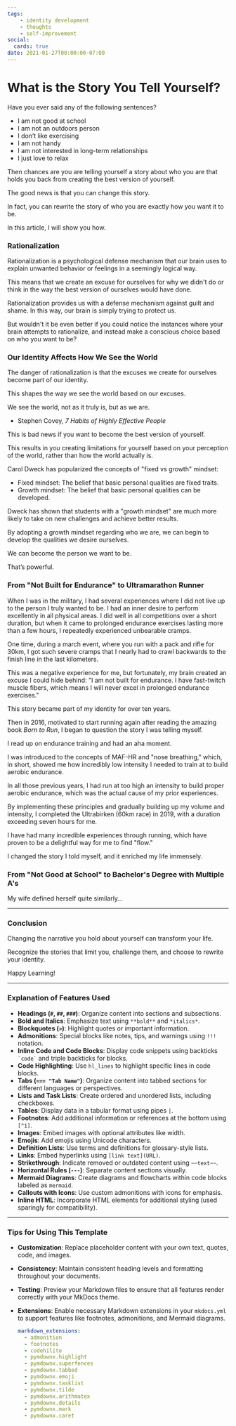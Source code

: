 ```yaml
---
tags:
    - identity development
    - thoughts
    - self-improvement
social:
  cards: true
date: 2021-01-27T00:00:00-07:00
---
```

# What is the Story You Tell Yourself?

Have you ever said any of the following sentences? 

- I am not good at school
- I am not an outdoors person
- I don’t like exercising
- I am not handy
- I am not interested in long-term relationships
- I just love to relax

Then chances are you are telling yourself a story about who you are that holds you back from creating the best version of yourself.

The good news is that you can change this story.

In fact, you can rewrite the story of who you are exactly how you want it to be.

In this article, I will show you how.

### Rationalization

Rationalization is a psychological defense mechanism that our brain uses to explain unwanted behavior or feelings in a seemingly logical way. 

This means that we create an excuse for ourselves for why we didn't do or think in the way the best version of ourselves would have done. 

Rationalization provides us with a defense mechanism against guilt and shame. In this way, our brain is simply trying to protect us.

But wouldn't it be even better if you could notice the instances where your brain attempts to rationalize, and instead make a conscious choice based on who you want to be?

### Our Identity Affects How We See the World

The danger of rationalization is that the excuses we create for ourselves become part of our identity. 

This shapes the way we see the world based on our excuses. 

We see the world, not as it truly is, but as we are.

- Stephen Covey, _7 Habits of Highly Effective People_

This is bad news if you want to become the best version of yourself.

This results in you creating limitations for yourself based on your perception of the world, rather than how the world actually is.

Carol Dweck has popularized the concepts of "fixed vs growth" mindset:

- Fixed mindset: The belief that basic personal qualities are fixed traits.
- Growth mindset: The belief that basic personal qualities can be developed.

Dweck has shown that students with a "growth mindset" are much more likely to take on new challenges and achieve better results.

By adopting a growth mindset regarding who we are, we can begin to develop the qualities we desire ourselves.

We can become the person we want to be.

That’s powerful.

### From "Not Built for Endurance" to Ultramarathon Runner

When I was in the military, I had several experiences where I did not live up to the person I truly wanted to be. I had an inner desire to perform excellently in all physical areas. I did well in all competitions over a short duration, but when it came to prolonged endurance exercises lasting more than a few hours, I repeatedly experienced unbearable cramps.

One time, during a march event, where you run with a pack and rifle for 30km, I got such severe cramps that I nearly had to crawl backwards to the finish line in the last kilometers.

This was a negative experience for me, but fortunately, my brain created an excuse I could hide behind: "I am not built for endurance. I have fast-twitch muscle fibers, which means I will never excel in prolonged endurance exercises."

This story became part of my identity for over ten years.

Then in 2016, motivated to start running again after reading the amazing book *Born to Run*, I began to question the story I was telling myself.

I read up on endurance training and had an aha moment.

I was introduced to the concepts of MAF-HR and "nose breathing," which, in short, showed me how incredibly low intensity I needed to train at to build aerobic endurance.

In all those previous years, I had run at too high an intensity to build proper aerobic endurance, which was the actual cause of my prior experiences.

By implementing these principles and gradually building up my volume and intensity, I completed the Ultrabirken (60km race) in 2019, with a duration exceeding seven hours for me.

I have had many incredible experiences through running, which have proven to be a delightful way for me to find "flow."

I changed the story I told myself, and it enriched my life immensely.

### From "Not Good at School" to Bachelor's Degree with Multiple A's

My wife defined herself quite similarly…

---

### Conclusion

Changing the narrative you hold about yourself can transform your life. 

Recognize the stories that limit you, challenge them, and choose to rewrite your identity. 

Happy Learning! 

--- 

### Explanation of Features Used

- **Headings (`#`, `##`, `###`)**: Organize content into sections and subsections.
- **Bold and Italics**: Emphasize text using `**bold**` and `*italics*`.
- **Blockquotes (`>`)**: Highlight quotes or important information.
- **Admonitions**: Special blocks like notes, tips, and warnings using `!!!` notation.
- **Inline Code and Code Blocks**: Display code snippets using backticks `` `code` `` and triple backticks for blocks.
- **Code Highlighting**: Use `hl_lines` to highlight specific lines in code blocks.
- **Tabs (`=== "Tab Name"`)**: Organize content into tabbed sections for different languages or perspectives.
- **Lists and Task Lists**: Create ordered and unordered lists, including checkboxes.
- **Tables**: Display data in a tabular format using pipes `|`.
- **Footnotes**: Add additional information or references at the bottom using `[^1]`.
- **Images**: Embed images with optional attributes like width.
- **Emojis**: Add emojis using Unicode characters.
- **Definition Lists**: Use terms and definitions for glossary-style lists.
- **Links**: Embed hyperlinks using `[link text](URL)`.
- **Strikethrough**: Indicate removed or outdated content using `~~text~~`.
- **Horizontal Rules (`---`)**: Separate content sections visually.
- **Mermaid Diagrams**: Create diagrams and flowcharts within code blocks labeled as `mermaid`.
- **Callouts with Icons**: Use custom admonitions with icons for emphasis.
- **Inline HTML**: Incorporate HTML elements for additional styling (used sparingly for compatibility). 

---

### Tips for Using This Template

- **Customization**: Replace placeholder content with your own text, quotes, code, and images.
- **Consistency**: Maintain consistent heading levels and formatting throughout your documents.
- **Testing**: Preview your Markdown files to ensure that all features render correctly with your MkDocs theme.
- **Extensions**: Enable necessary Markdown extensions in your `mkdocs.yml` to support features like footnotes, admonitions, and Mermaid diagrams.
  
  ```yaml
  markdown_extensions:
    - admonition
    - footnotes
    - codehilite
    - pymdownx.highlight
    - pymdownx.superfences
    - pymdownx.tabbed
    - pymdownx.emoji
    - pymdownx.tasklist
    - pymdownx.tilde
    - pymdownx.arithmatex
    - pymdownx.details
    - pymdownx.mark
    - pymdownx.caret
  ```